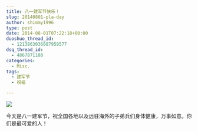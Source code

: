 ```yaml
---
title: 八一建军节快乐！
slug: 20140801-pla-day
author: shimmy1996
type: post
date: 2014-08-01T07:22:18+00:00
duoshuo_thread_id:
  - 1213863036087959577
dsq_thread_id:
  - 4867871188
categories:
  - Misc.
tags:
  - 建军节
  - 祝福

---
```


<img src="/wp-content/uploads/2014/08/China_Emblem_PLA.svg_.png"/>

今天是八一建军节，祝全国各地以及远驻海外的子弟兵们身体健康，万事如意。你们是最可爱的人！

